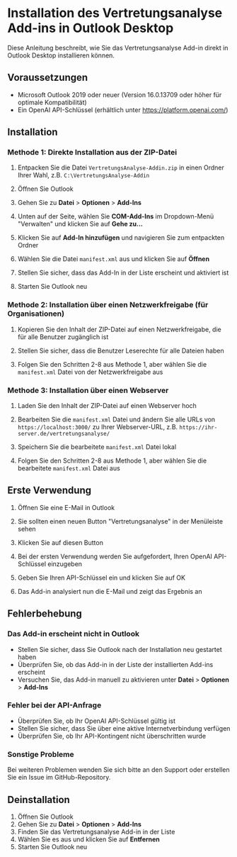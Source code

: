 # Installation des Vertretungsanalyse Add-ins in Outlook Desktop

Diese Anleitung beschreibt, wie Sie das Vertretungsanalyse Add-in direkt in Outlook Desktop installieren können.

## Voraussetzungen

- Microsoft Outlook 2019 oder neuer (Version 16.0.13709 oder höher für optimale Kompatibilität)
- Ein OpenAI API-Schlüssel (erhältlich unter https://platform.openai.com/)

## Installation

### Methode 1: Direkte Installation aus der ZIP-Datei

1. Entpacken Sie die Datei `VertretungsAnalyse-Addin.zip` in einen Ordner Ihrer Wahl, z.B. `C:\VertretungsAnalyse-Addin`

2. Öffnen Sie Outlook

3. Gehen Sie zu **Datei** > **Optionen** > **Add-Ins**

4. Unten auf der Seite, wählen Sie **COM-Add-Ins** im Dropdown-Menü "Verwalten" und klicken Sie auf **Gehe zu...**

5. Klicken Sie auf **Add-In hinzufügen** und navigieren Sie zum entpackten Ordner

6. Wählen Sie die Datei `manifest.xml` aus und klicken Sie auf **Öffnen**

7. Stellen Sie sicher, dass das Add-In in der Liste erscheint und aktiviert ist

8. Starten Sie Outlook neu

### Methode 2: Installation über einen Netzwerkfreigabe (für Organisationen)

1. Kopieren Sie den Inhalt der ZIP-Datei auf einen Netzwerkfreigabe, die für alle Benutzer zugänglich ist

2. Stellen Sie sicher, dass die Benutzer Leserechte für alle Dateien haben

3. Folgen Sie den Schritten 2-8 aus Methode 1, aber wählen Sie die `manifest.xml` Datei von der Netzwerkfreigabe aus

### Methode 3: Installation über einen Webserver

1. Laden Sie den Inhalt der ZIP-Datei auf einen Webserver hoch

2. Bearbeiten Sie die `manifest.xml` Datei und ändern Sie alle URLs von `https://localhost:3000/` zu Ihrer Webserver-URL, z.B. `https://ihr-server.de/vertretungsanalyse/`

3. Speichern Sie die bearbeitete `manifest.xml` Datei lokal

4. Folgen Sie den Schritten 2-8 aus Methode 1, aber wählen Sie die bearbeitete `manifest.xml` Datei aus

## Erste Verwendung

1. Öffnen Sie eine E-Mail in Outlook

2. Sie sollten einen neuen Button "Vertretungsanalyse" in der Menüleiste sehen

3. Klicken Sie auf diesen Button

4. Bei der ersten Verwendung werden Sie aufgefordert, Ihren OpenAI API-Schlüssel einzugeben

5. Geben Sie Ihren API-Schlüssel ein und klicken Sie auf OK

6. Das Add-in analysiert nun die E-Mail und zeigt das Ergebnis an

## Fehlerbehebung

### Das Add-in erscheint nicht in Outlook

- Stellen Sie sicher, dass Sie Outlook nach der Installation neu gestartet haben
- Überprüfen Sie, ob das Add-in in der Liste der installierten Add-ins erscheint
- Versuchen Sie, das Add-in manuell zu aktivieren unter **Datei** > **Optionen** > **Add-Ins**

### Fehler bei der API-Anfrage

- Überprüfen Sie, ob Ihr OpenAI API-Schlüssel gültig ist
- Stellen Sie sicher, dass Sie über eine aktive Internetverbindung verfügen
- Überprüfen Sie, ob Ihr API-Kontingent nicht überschritten wurde

### Sonstige Probleme

Bei weiteren Problemen wenden Sie sich bitte an den Support oder erstellen Sie ein Issue im GitHub-Repository.

## Deinstallation

1. Öffnen Sie Outlook
2. Gehen Sie zu **Datei** > **Optionen** > **Add-Ins**
3. Finden Sie das Vertretungsanalyse Add-in in der Liste
4. Wählen Sie es aus und klicken Sie auf **Entfernen**
5. Starten Sie Outlook neu
